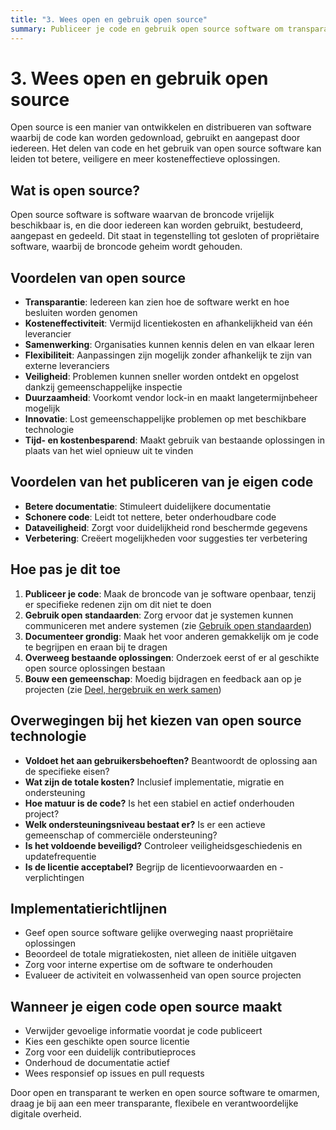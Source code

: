 ```yaml
---
title: "3. Wees open en gebruik open source"
summary: Publiceer je code en gebruik open source software om transparantie, flexibiliteit en verantwoording te verbeteren.
---
```


# 3. Wees open en gebruik open source

Open source is een manier van ontwikkelen en distribueren van software waarbij de code kan worden gedownload, gebruikt en aangepast door iedereen. Het delen van code en het gebruik van open source software kan leiden tot betere, veiligere en meer kosteneffectieve oplossingen.

## Wat is open source?

Open source software is software waarvan de broncode vrijelijk beschikbaar is, en die door iedereen kan worden gebruikt, bestudeerd, aangepast en gedeeld. Dit staat in tegenstelling tot gesloten of propriëtaire software, waarbij de broncode geheim wordt gehouden.

## Voordelen van open source

- **Transparantie**: Iedereen kan zien hoe de software werkt en hoe besluiten worden genomen
- **Kosteneffectiviteit**: Vermijd licentiekosten en afhankelijkheid van één leverancier
- **Samenwerking**: Organisaties kunnen kennis delen en van elkaar leren
- **Flexibiliteit**: Aanpassingen zijn mogelijk zonder afhankelijk te zijn van externe leveranciers
- **Veiligheid**: Problemen kunnen sneller worden ontdekt en opgelost dankzij gemeenschappelijke inspectie
- **Duurzaamheid**: Voorkomt vendor lock-in en maakt langetermijnbeheer mogelijk
- **Innovatie**: Lost gemeenschappelijke problemen op met beschikbare technologie
- **Tijd- en kostenbesparend**: Maakt gebruik van bestaande oplossingen in plaats van het wiel opnieuw uit te vinden

## Voordelen van het publiceren van je eigen code

- **Betere documentatie**: Stimuleert duidelijkere documentatie
- **Schonere code**: Leidt tot nettere, beter onderhoudbare code
- **Dataveiligheid**: Zorgt voor duidelijkheid rond beschermde gegevens
- **Verbetering**: Creëert mogelijkheden voor suggesties ter verbetering

## Hoe pas je dit toe

1. **Publiceer je code**: Maak de broncode van je software openbaar, tenzij er specifieke redenen zijn om dit niet te doen
2. **Gebruik open standaarden**: Zorg ervoor dat je systemen kunnen communiceren met andere systemen (zie [Gebruik open standaarden](../open-standaarden/))
3. **Documenteer grondig**: Maak het voor anderen gemakkelijk om je code te begrijpen en eraan bij te dragen
4. **Overweeg bestaande oplossingen**: Onderzoek eerst of er al geschikte open source oplossingen bestaan
5. **Bouw een gemeenschap**: Moedig bijdragen en feedback aan op je projecten (zie [Deel, hergebruik en werk samen](../samenwerking/))

## Overwegingen bij het kiezen van open source technologie

- **Voldoet het aan gebruikersbehoeften?** Beantwoordt de oplossing aan de specifieke eisen?
- **Wat zijn de totale kosten?** Inclusief implementatie, migratie en ondersteuning
- **Hoe matuur is de code?** Is het een stabiel en actief onderhouden project?
- **Welk ondersteuningsniveau bestaat er?** Is er een actieve gemeenschap of commerciële ondersteuning?
- **Is het voldoende beveiligd?** Controleer veiligheidsgeschiedenis en updatefrequentie
- **Is de licentie acceptabel?** Begrijp de licentievoorwaarden en -verplichtingen

## Implementatierichtlijnen

- Geef open source software gelijke overweging naast propriëtaire oplossingen
- Beoordeel de totale migratiekosten, niet alleen de initiële uitgaven
- Zorg voor interne expertise om de software te onderhouden
- Evalueer de activiteit en volwassenheid van open source projecten

## Wanneer je eigen code open source maakt

- Verwijder gevoelige informatie voordat je code publiceert
- Kies een geschikte open source licentie
- Zorg voor een duidelijk contributieproces
- Onderhoud de documentatie actief
- Wees responsief op issues en pull requests

Door open en transparant te werken en open source software te omarmen, draag je bij aan een meer transparante, flexibele en verantwoordelijke digitale overheid.
